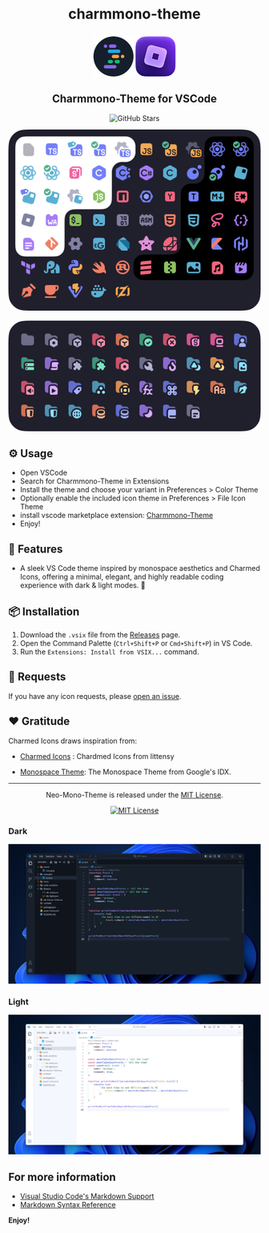 <p align="center" style="font-size: 2em; font-weight: bold;">   charmmono-theme 

</p>

<p align="center">
    <img src="https://github.com/Sumangal44/charmmono-theme/raw/master/assets/icon.png" width="80" />
    <img src="https://github.com/Sumangal44/charmmono-theme/raw/master/assets/icons.png" width="80" />
    <h2 align="center">Charmmono-Theme for VSCode</h2>
</p>

<div align="center">

![GitHub Stars](https://img.shields.io/github/stars/sumangal44/charmmono-theme?style=for-the-badge&logo=github)

<img src="https://github.com/Sumangal44/charmmono-theme/raw/v0.0.1/assets/files.png" alt="Files" width="512" />
<br><br>
<img src="https://github.com/Sumangal44/charmmono-theme/raw/master/assets/folders.png" alt="Folders" width="512" />

</div>

## ⚙️ Usage
- Open VSCode
- Search for Charmmono-Theme in Extensions
- Install the theme and choose your variant in Preferences > Color Theme
- Optionally enable the included icon theme in Preferences > File Icon Theme
- install vscode marketplace extension: [Charmmono-Theme](https://marketplace.visualstudio.com/items?itemName=sumangalkaran.charmmono-theme)
- Enjoy!


## 🌟 Features

- A sleek VS Code theme inspired by monospace aesthetics and Charmed Icons, offering a minimal, elegant, and highly readable coding experience with dark & light modes. 
🚀

## 📦 Installation

1. Download the `.vsix` file from the [Releases](https://github.com/sumangal44/charmmono-theme/releases) page.
2. Open the Command Palette (`Ctrl+Shift+P` or `Cmd+Shift+P`) in VS Code.
3. Run the `Extensions: Install from VSIX...` command.


## 🙌 Requests

If you have any icon requests, please [open an issue](https://github.com/sumangal44/charmmono-theme/issues/new).


## ❤️ Gratitude

Charmed Icons draws inspiration from:

- [Charmed Icons](https://github.com/littensy/charmed-icons)
: Chardmed Icons from littensy

- [Monospace Theme](https://github.com/keksiqc/monospace-theme): The Monospace Theme from Google's IDX.

---

<p align="center">
Neo-Mono-Theme is released under the <a href="LICENSE.md">MIT License</a>.
</p>

<div align="center">

[![MIT License](https://img.shields.io/github/license/littensy/charmed-icons?style=for-the-badge)](LICENSE.md)

</div>


### Dark

![Dark](https://github.com/Sumangal44/charmmono-theme/raw/master/assets/preview-dark.webp)

### Light

![Light](https://github.com/Sumangal44/charmmono-theme/raw/master/assets/preview-light.webp)

## For more information

* [Visual Studio Code's Markdown Support](http://code.visualstudio.com/docs/languages/markdown)
* [Markdown Syntax Reference](https://help.github.com/articles/markdown-basics/)

**Enjoy!**
